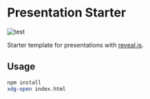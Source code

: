 # Presentation Starter

![test](https://github.com/evolutics/presentation-starter/workflows/test/badge.svg)

Starter template for presentations with [reveal.js](https://revealjs.com/).

## Usage

```bash
npm install
xdg-open index.html
```
